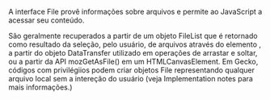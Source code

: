 

A interface File provê informações sobre arquivos e permite ao JavaScript a acessar seu conteúdo.

São geralmente recuperados a partir de um objeto FileList que é retornado como resultado da seleção, pelo usuário, de arquivos através do elemento , a partir do objeto DataTransfer utilizado em operações de arrastar e soltar, ou a partir da API mozGetAsFile() em um HTMLCanvasElement. Em Gecko, códigos com privilégiios podem criar objetos File representando qualquer arquivo local sem a intereção do usuário (veja Implementation notes para mais informações.)
